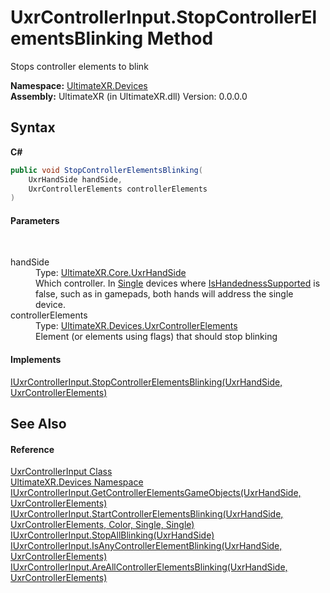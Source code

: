 # UxrControllerInput.StopControllerElementsBlinking Method 
 

Stops controller elements to blink

**Namespace:**&nbsp;<a href="N_UltimateXR_Devices">UltimateXR.Devices</a><br />**Assembly:**&nbsp;UltimateXR (in UltimateXR.dll) Version: 0.0.0.0

## Syntax

**C#**<br />
``` C#
public void StopControllerElementsBlinking(
	UxrHandSide handSide,
	UxrControllerElements controllerElements
)
```


#### Parameters
&nbsp;<dl><dt>handSide</dt><dd>Type: <a href="T_UltimateXR_Core_UxrHandSide">UltimateXR.Core.UxrHandSide</a><br />Which controller. In <a href="T_UltimateXR_Devices_UxrControllerSetupType">Single</a> devices where <a href="P_UltimateXR_Devices_IUxrControllerInput_IsHandednessSupported">IsHandednessSupported</a> is false, such as in gamepads, both hands will address the single device.</dd><dt>controllerElements</dt><dd>Type: <a href="T_UltimateXR_Devices_UxrControllerElements">UltimateXR.Devices.UxrControllerElements</a><br />Element (or elements using flags) that should stop blinking</dd></dl>

#### Implements
<a href="M_UltimateXR_Devices_IUxrControllerInput_StopControllerElementsBlinking">IUxrControllerInput.StopControllerElementsBlinking(UxrHandSide, UxrControllerElements)</a><br />

## See Also


#### Reference
<a href="T_UltimateXR_Devices_UxrControllerInput">UxrControllerInput Class</a><br /><a href="N_UltimateXR_Devices">UltimateXR.Devices Namespace</a><br /><a href="M_UltimateXR_Devices_IUxrControllerInput_GetControllerElementsGameObjects">IUxrControllerInput.GetControllerElementsGameObjects(UxrHandSide, UxrControllerElements)</a><br /><a href="M_UltimateXR_Devices_IUxrControllerInput_StartControllerElementsBlinking">IUxrControllerInput.StartControllerElementsBlinking(UxrHandSide, UxrControllerElements, Color, Single, Single)</a><br /><a href="M_UltimateXR_Devices_IUxrControllerInput_StopAllBlinking">IUxrControllerInput.StopAllBlinking(UxrHandSide)</a><br /><a href="M_UltimateXR_Devices_IUxrControllerInput_IsAnyControllerElementBlinking">IUxrControllerInput.IsAnyControllerElementBlinking(UxrHandSide, UxrControllerElements)</a><br /><a href="M_UltimateXR_Devices_IUxrControllerInput_AreAllControllerElementsBlinking">IUxrControllerInput.AreAllControllerElementsBlinking(UxrHandSide, UxrControllerElements)</a><br />